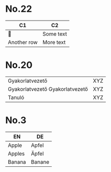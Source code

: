 ﻿
# No.22

| C1          | C2        |
| ----------- | --------- |
| 🧪         | Some text |
| Another row | More text |

# No.20

|                                 |     |
| ------------------------------- | --- |
| Gyakorlatvezető                 | XYZ |
| Gyakorlatvezető Gyakorlatvezető | XYZ |
| Tanuló                          | XYZ |

# No.3

| EN     | DE     |
| ------ | ------ |
| Apple  | Apfel  |
| Apples | Äpfel  |
| Banana | Banane |

